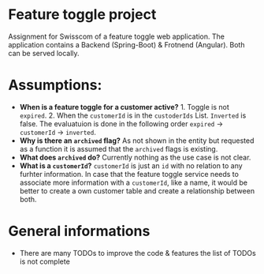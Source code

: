 # Feature toggle project
Assignment for Swisscom of a feature toggle web application.
The application contains a Backend (Spring-Boot) & Frotnend (Angular).
Both can be served locally.


# Assumptions:
* **When is a feature toggle for a customer active?** 1. Toggle is not `expired`. 2. When the `customerId` is in the `custoderIds` List. `Inverted` is false. The evaluatuion is done in the following order `expired` -> `customerId` -> `inverted`.
* **Why is there an `archived` flag?** As not shown in the entity but requested as a function it is assumed that the `archived` flags is existing. 
* **What does `archived` do?** Currently nothing as the use case is not clear.
* **What is a `customerId`?** `customerId` is just an `id` with no relation to any furhter information. In case that the feature toggle service needs to associate more information with a `customerId`, like a name, it would be better to create a own customer table and create a relationship between both.

# General informations
* There are many TODOs to improve the code & features the list of TODOs is not complete